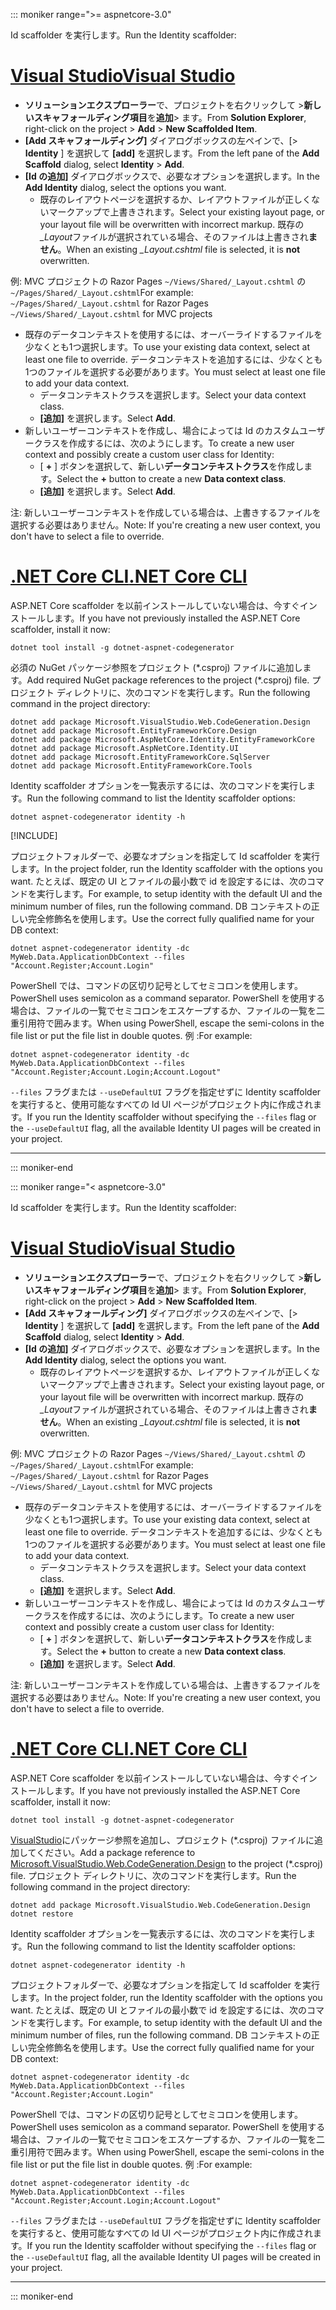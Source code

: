 ::: moniker range=">= aspnetcore-3.0"

<span data-ttu-id="756aa-101">Id scaffolder を実行します。</span><span class="sxs-lookup"><span data-stu-id="756aa-101">Run the Identity scaffolder:</span></span>

# <a name="visual-studio"></a>[<span data-ttu-id="756aa-102">Visual Studio</span><span class="sxs-lookup"><span data-stu-id="756aa-102">Visual Studio</span></span>](#tab/visual-studio)

* <span data-ttu-id="756aa-103">**ソリューションエクスプローラー**で、プロジェクトを右クリックして >**新しいスキャフォールディング項目**を**追加**> ます。</span><span class="sxs-lookup"><span data-stu-id="756aa-103">From **Solution Explorer**, right-click on the project > **Add** > **New Scaffolded Item**.</span></span>
* <span data-ttu-id="756aa-104">**[Add スキャフォールディング]** ダイアログボックスの左ペインで、[> **Identity** ] を選択して **[add]** を選択します。</span><span class="sxs-lookup"><span data-stu-id="756aa-104">From the left pane of the **Add Scaffold** dialog, select **Identity** > **Add**.</span></span>
* <span data-ttu-id="756aa-105">**[Id の追加]** ダイアログボックスで、必要なオプションを選択します。</span><span class="sxs-lookup"><span data-stu-id="756aa-105">In the **Add Identity** dialog, select the options you want.</span></span>
  * <span data-ttu-id="756aa-106">既存のレイアウトページを選択するか、レイアウトファイルが正しくないマークアップで上書きされます。</span><span class="sxs-lookup"><span data-stu-id="756aa-106">Select your existing layout page, or your layout file will be overwritten with incorrect markup.</span></span> <span data-ttu-id="756aa-107">既存の *\_Layout*ファイルが選択されている場合、そのファイルは上書きされ**ません**。</span><span class="sxs-lookup"><span data-stu-id="756aa-107">When an existing *\_Layout.cshtml* file is selected, it is **not** overwritten.</span></span>

 <span data-ttu-id="756aa-108">例: MVC プロジェクトの Razor Pages `~/Views/Shared/_Layout.cshtml` の `~/Pages/Shared/_Layout.cshtml`</span><span class="sxs-lookup"><span data-stu-id="756aa-108">For example: `~/Pages/Shared/_Layout.cshtml` for Razor Pages `~/Views/Shared/_Layout.cshtml` for MVC projects</span></span>
* <span data-ttu-id="756aa-109">既存のデータコンテキストを使用するには、オーバーライドするファイルを少なくとも1つ選択します。</span><span class="sxs-lookup"><span data-stu-id="756aa-109">To use your existing data context, select at least one file to override.</span></span> <span data-ttu-id="756aa-110">データコンテキストを追加するには、少なくとも1つのファイルを選択する必要があります。</span><span class="sxs-lookup"><span data-stu-id="756aa-110">You must select at least one file to add your data context.</span></span>
  * <span data-ttu-id="756aa-111">データコンテキストクラスを選択します。</span><span class="sxs-lookup"><span data-stu-id="756aa-111">Select your data context class.</span></span>
  * <span data-ttu-id="756aa-112">**[追加]** を選択します。</span><span class="sxs-lookup"><span data-stu-id="756aa-112">Select **Add**.</span></span>
* <span data-ttu-id="756aa-113">新しいユーザーコンテキストを作成し、場合によっては Id のカスタムユーザークラスを作成するには、次のようにします。</span><span class="sxs-lookup"><span data-stu-id="756aa-113">To create a new user context and possibly create a custom user class for Identity:</span></span>
  * <span data-ttu-id="756aa-114">[ **+** ] ボタンを選択して、新しい**データコンテキストクラス**を作成します。</span><span class="sxs-lookup"><span data-stu-id="756aa-114">Select the **+** button to create a new **Data context class**.</span></span>
  * <span data-ttu-id="756aa-115">**[追加]** を選択します。</span><span class="sxs-lookup"><span data-stu-id="756aa-115">Select **Add**.</span></span>

<span data-ttu-id="756aa-116">注: 新しいユーザーコンテキストを作成している場合は、上書きするファイルを選択する必要はありません。</span><span class="sxs-lookup"><span data-stu-id="756aa-116">Note: If you're creating a new user context, you don't have to select a file to override.</span></span>

# <a name="net-core-cli"></a>[<span data-ttu-id="756aa-117">.NET Core CLI</span><span class="sxs-lookup"><span data-stu-id="756aa-117">.NET Core CLI</span></span>](#tab/netcore-cli)

<span data-ttu-id="756aa-118">ASP.NET Core scaffolder を以前インストールしていない場合は、今すぐインストールします。</span><span class="sxs-lookup"><span data-stu-id="756aa-118">If you have not previously installed the ASP.NET Core scaffolder, install it now:</span></span>

```dotnetcli
dotnet tool install -g dotnet-aspnet-codegenerator
```

<span data-ttu-id="756aa-119">必須の NuGet パッケージ参照をプロジェクト (\*.csproj) ファイルに追加します。</span><span class="sxs-lookup"><span data-stu-id="756aa-119">Add required NuGet package references to the project (\*.csproj) file.</span></span> <span data-ttu-id="756aa-120">プロジェクト ディレクトリに、次のコマンドを実行します。</span><span class="sxs-lookup"><span data-stu-id="756aa-120">Run the following command in the project directory:</span></span>

```dotnetcli
dotnet add package Microsoft.VisualStudio.Web.CodeGeneration.Design
dotnet add package Microsoft.EntityFrameworkCore.Design
dotnet add package Microsoft.AspNetCore.Identity.EntityFrameworkCore
dotnet add package Microsoft.AspNetCore.Identity.UI
dotnet add package Microsoft.EntityFrameworkCore.SqlServer
dotnet add package Microsoft.EntityFrameworkCore.Tools
```

<span data-ttu-id="756aa-121">Identity scaffolder オプションを一覧表示するには、次のコマンドを実行します。</span><span class="sxs-lookup"><span data-stu-id="756aa-121">Run the following command to list the Identity scaffolder options:</span></span>

```dotnetcli
dotnet aspnet-codegenerator identity -h
```

[!INCLUDE[](~/includes/scaffoldTFM.md)]

<span data-ttu-id="756aa-122">プロジェクトフォルダーで、必要なオプションを指定して Id scaffolder を実行します。</span><span class="sxs-lookup"><span data-stu-id="756aa-122">In the project folder, run the Identity scaffolder with the options you want.</span></span> <span data-ttu-id="756aa-123">たとえば、既定の UI とファイルの最小数で id を設定するには、次のコマンドを実行します。</span><span class="sxs-lookup"><span data-stu-id="756aa-123">For example, to setup identity with the default UI and the minimum number of files, run the following command.</span></span> <span data-ttu-id="756aa-124">DB コンテキストの正しい完全修飾名を使用します。</span><span class="sxs-lookup"><span data-stu-id="756aa-124">Use the correct fully qualified name for your DB context:</span></span>

```dotnetcli
dotnet aspnet-codegenerator identity -dc MyWeb.Data.ApplicationDbContext --files "Account.Register;Account.Login"
```

<span data-ttu-id="756aa-125">PowerShell では、コマンドの区切り記号としてセミコロンを使用します。</span><span class="sxs-lookup"><span data-stu-id="756aa-125">PowerShell uses semicolon as a command separator.</span></span> <span data-ttu-id="756aa-126">PowerShell を使用する場合は、ファイルの一覧でセミコロンをエスケープするか、ファイルの一覧を二重引用符で囲みます。</span><span class="sxs-lookup"><span data-stu-id="756aa-126">When using PowerShell, escape the semi-colons in the file list or put the file list in double quotes.</span></span> <span data-ttu-id="756aa-127">例 :</span><span class="sxs-lookup"><span data-stu-id="756aa-127">For example:</span></span>

```dotnetcli
dotnet aspnet-codegenerator identity -dc MyWeb.Data.ApplicationDbContext --files "Account.Register;Account.Login;Account.Logout"
```

<span data-ttu-id="756aa-128">`--files` フラグまたは `--useDefaultUI` フラグを指定せずに Identity scaffolder を実行すると、使用可能なすべての Id UI ページがプロジェクト内に作成されます。</span><span class="sxs-lookup"><span data-stu-id="756aa-128">If you run the Identity scaffolder without specifying the `--files` flag or the `--useDefaultUI` flag, all the available Identity UI pages will be created in your project.</span></span>

---

::: moniker-end

::: moniker range="< aspnetcore-3.0"

<span data-ttu-id="756aa-129">Id scaffolder を実行します。</span><span class="sxs-lookup"><span data-stu-id="756aa-129">Run the Identity scaffolder:</span></span>

# <a name="visual-studio"></a>[<span data-ttu-id="756aa-130">Visual Studio</span><span class="sxs-lookup"><span data-stu-id="756aa-130">Visual Studio</span></span>](#tab/visual-studio)

* <span data-ttu-id="756aa-131">**ソリューションエクスプローラー**で、プロジェクトを右クリックして >**新しいスキャフォールディング項目**を**追加**> ます。</span><span class="sxs-lookup"><span data-stu-id="756aa-131">From **Solution Explorer**, right-click on the project > **Add** > **New Scaffolded Item**.</span></span>
* <span data-ttu-id="756aa-132">**[Add スキャフォールディング]** ダイアログボックスの左ペインで、[> **Identity** ] を選択して **[add]** を選択します。</span><span class="sxs-lookup"><span data-stu-id="756aa-132">From the left pane of the **Add Scaffold** dialog, select **Identity** > **Add**.</span></span>
* <span data-ttu-id="756aa-133">**[Id の追加]** ダイアログボックスで、必要なオプションを選択します。</span><span class="sxs-lookup"><span data-stu-id="756aa-133">In the **Add Identity** dialog, select the options you want.</span></span>
  * <span data-ttu-id="756aa-134">既存のレイアウトページを選択するか、レイアウトファイルが正しくないマークアップで上書きされます。</span><span class="sxs-lookup"><span data-stu-id="756aa-134">Select your existing layout page, or your layout file will be overwritten with incorrect markup.</span></span> <span data-ttu-id="756aa-135">既存の *\_Layout*ファイルが選択されている場合、そのファイルは上書きされ**ません**。</span><span class="sxs-lookup"><span data-stu-id="756aa-135">When an existing *\_Layout.cshtml* file is selected, it is **not** overwritten.</span></span>

 <span data-ttu-id="756aa-136">例: MVC プロジェクトの Razor Pages `~/Views/Shared/_Layout.cshtml` の `~/Pages/Shared/_Layout.cshtml`</span><span class="sxs-lookup"><span data-stu-id="756aa-136">For example: `~/Pages/Shared/_Layout.cshtml` for Razor Pages `~/Views/Shared/_Layout.cshtml` for MVC projects</span></span>
* <span data-ttu-id="756aa-137">既存のデータコンテキストを使用するには、オーバーライドするファイルを少なくとも1つ選択します。</span><span class="sxs-lookup"><span data-stu-id="756aa-137">To use your existing data context, select at least one file to override.</span></span> <span data-ttu-id="756aa-138">データコンテキストを追加するには、少なくとも1つのファイルを選択する必要があります。</span><span class="sxs-lookup"><span data-stu-id="756aa-138">You must select at least one file to add your data context.</span></span>
  * <span data-ttu-id="756aa-139">データコンテキストクラスを選択します。</span><span class="sxs-lookup"><span data-stu-id="756aa-139">Select your data context class.</span></span>
  * <span data-ttu-id="756aa-140">**[追加]** を選択します。</span><span class="sxs-lookup"><span data-stu-id="756aa-140">Select **Add**.</span></span>
* <span data-ttu-id="756aa-141">新しいユーザーコンテキストを作成し、場合によっては Id のカスタムユーザークラスを作成するには、次のようにします。</span><span class="sxs-lookup"><span data-stu-id="756aa-141">To create a new user context and possibly create a custom user class for Identity:</span></span>
  * <span data-ttu-id="756aa-142">[ **+** ] ボタンを選択して、新しい**データコンテキストクラス**を作成します。</span><span class="sxs-lookup"><span data-stu-id="756aa-142">Select the **+** button to create a new **Data context class**.</span></span>
  * <span data-ttu-id="756aa-143">**[追加]** を選択します。</span><span class="sxs-lookup"><span data-stu-id="756aa-143">Select **Add**.</span></span>

<span data-ttu-id="756aa-144">注: 新しいユーザーコンテキストを作成している場合は、上書きするファイルを選択する必要はありません。</span><span class="sxs-lookup"><span data-stu-id="756aa-144">Note: If you're creating a new user context, you don't have to select a file to override.</span></span>

# <a name="net-core-cli"></a>[<span data-ttu-id="756aa-145">.NET Core CLI</span><span class="sxs-lookup"><span data-stu-id="756aa-145">.NET Core CLI</span></span>](#tab/netcore-cli)

<span data-ttu-id="756aa-146">ASP.NET Core scaffolder を以前インストールしていない場合は、今すぐインストールします。</span><span class="sxs-lookup"><span data-stu-id="756aa-146">If you have not previously installed the ASP.NET Core scaffolder, install it now:</span></span>

```dotnetcli
dotnet tool install -g dotnet-aspnet-codegenerator
```

<span data-ttu-id="756aa-147">[VisualStudio](https://www.nuget.org/packages/Microsoft.VisualStudio.Web.CodeGeneration.Design/)にパッケージ参照を追加し、プロジェクト (\*.csproj) ファイルに追加してください。</span><span class="sxs-lookup"><span data-stu-id="756aa-147">Add a package reference to [Microsoft.VisualStudio.Web.CodeGeneration.Design](https://www.nuget.org/packages/Microsoft.VisualStudio.Web.CodeGeneration.Design/) to the project (\*.csproj) file.</span></span> <span data-ttu-id="756aa-148">プロジェクト ディレクトリに、次のコマンドを実行します。</span><span class="sxs-lookup"><span data-stu-id="756aa-148">Run the following command in the project directory:</span></span>

```dotnetcli
dotnet add package Microsoft.VisualStudio.Web.CodeGeneration.Design
dotnet restore
```

<span data-ttu-id="756aa-149">Identity scaffolder オプションを一覧表示するには、次のコマンドを実行します。</span><span class="sxs-lookup"><span data-stu-id="756aa-149">Run the following command to list the Identity scaffolder options:</span></span>

```dotnetcli
dotnet aspnet-codegenerator identity -h
```

<span data-ttu-id="756aa-150">プロジェクトフォルダーで、必要なオプションを指定して Id scaffolder を実行します。</span><span class="sxs-lookup"><span data-stu-id="756aa-150">In the project folder, run the Identity scaffolder with the options you want.</span></span> <span data-ttu-id="756aa-151">たとえば、既定の UI とファイルの最小数で id を設定するには、次のコマンドを実行します。</span><span class="sxs-lookup"><span data-stu-id="756aa-151">For example, to setup identity with the default UI and the minimum number of files, run the following command.</span></span> <span data-ttu-id="756aa-152">DB コンテキストの正しい完全修飾名を使用します。</span><span class="sxs-lookup"><span data-stu-id="756aa-152">Use the correct fully qualified name for your DB context:</span></span>

```dotnetcli
dotnet aspnet-codegenerator identity -dc MyWeb.Data.ApplicationDbContext --files "Account.Register;Account.Login"
```

<span data-ttu-id="756aa-153">PowerShell では、コマンドの区切り記号としてセミコロンを使用します。</span><span class="sxs-lookup"><span data-stu-id="756aa-153">PowerShell uses semicolon as a command separator.</span></span> <span data-ttu-id="756aa-154">PowerShell を使用する場合は、ファイルの一覧でセミコロンをエスケープするか、ファイルの一覧を二重引用符で囲みます。</span><span class="sxs-lookup"><span data-stu-id="756aa-154">When using PowerShell, escape the semi-colons in the file list or put the file list in double quotes.</span></span> <span data-ttu-id="756aa-155">例 :</span><span class="sxs-lookup"><span data-stu-id="756aa-155">For example:</span></span>

```dotnetcli
dotnet aspnet-codegenerator identity -dc MyWeb.Data.ApplicationDbContext --files "Account.Register;Account.Login;Account.Logout"
```

<span data-ttu-id="756aa-156">`--files` フラグまたは `--useDefaultUI` フラグを指定せずに Identity scaffolder を実行すると、使用可能なすべての Id UI ページがプロジェクト内に作成されます。</span><span class="sxs-lookup"><span data-stu-id="756aa-156">If you run the Identity scaffolder without specifying the `--files` flag or the `--useDefaultUI` flag, all the available Identity UI pages will be created in your project.</span></span>

---

::: moniker-end